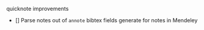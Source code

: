 quicknote improvements

-   [] Parse notes out of `annote` bibtex fields generate for notes in Mendeley

